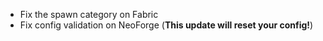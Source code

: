 * Fix the spawn category on Fabric
* Fix config validation on NeoForge (**This update will reset your config!**)